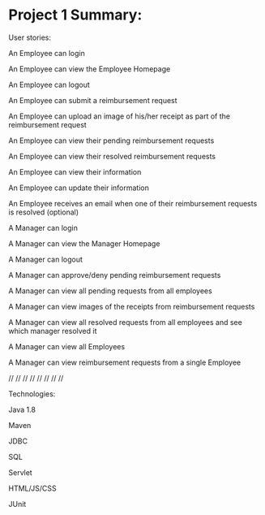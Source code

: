 # Project 1 Summary:



User stories:

An Employee can login

An Employee can view the Employee Homepage

An Employee can logout

An Employee can submit a reimbursement request

An Employee can upload an image of his/her receipt as part of the reimbursement request

An Employee can view their pending reimbursement requests

An Employee can view their resolved reimbursement requests

An Employee can view their information

An Employee can update their information

An Employee receives an email when one of their reimbursement requests is resolved (optional)

A Manager can login

A Manager can view the Manager Homepage

A Manager can logout

A Manager can approve/deny pending reimbursement requests

A Manager can view all pending requests from all employees

A Manager can view images of the receipts from reimbursement requests

A Manager can view all resolved requests from all employees and see which manager resolved it

A Manager can view all Employees

A Manager can view reimbursement requests from a single Employee

//
//
//
//
//
//
//
//





Technologies:



Java 1.8

Maven

JDBC

SQL

Servlet

HTML/JS/CSS

JUnit

